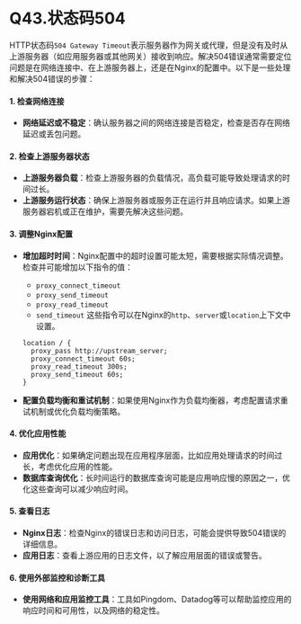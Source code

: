 # Q43.状态码504

HTTP状态码`504 Gateway Timeout`表示服务器作为网关或代理，但是没有及时从上游服务器（如应用服务器或其他网关）接收到响应。解决504错误通常需要定位问题是在网络连接中、在上游服务器上，还是在Nginx的配置中。以下是一些处理和解决504错误的步骤：

#### 1. 检查网络连接

- **网络延迟或不稳定**：确认服务器之间的网络连接是否稳定，检查是否存在网络延迟或丢包问题。

#### 2. 检查上游服务器状态

- **上游服务器负载**：检查上游服务器的负载情况，高负载可能导致处理请求的时间过长。
- **上游服务运行状态**：确保上游服务器或服务正在运行并且响应请求。如果上游服务器宕机或正在维护，需要先解决这些问题。

#### 3. 调整Nginx配置

- **增加超时时间**：Nginx配置中的超时设置可能太短，需要根据实际情况调整。检查并可能增加以下指令的值：

  - `proxy_connect_timeout`
  - `proxy_send_timeout`
  - `proxy_read_timeout`
  - `send_timeout`
    这些指令可以在Nginx的`http`、`server`或`location`上下文中设置。

  ```nginx
  location / {
    proxy_pass http://upstream_server;
    proxy_connect_timeout 60s;
    proxy_read_timeout 300s;
    proxy_send_timeout 60s;
  }
  ```

  

- **配置负载均衡和重试机制**：如果使用Nginx作为负载均衡器，考虑配置请求重试机制或优化负载均衡策略。

  

#### 4. 优化应用性能

- **应用优化**：如果确定问题出现在应用程序层面，比如应用处理请求的时间过长，考虑优化应用的性能。
- **数据库查询优化**：长时间运行的数据库查询可能是应用响应慢的原因之一，优化这些查询可以减少响应时间。

#### 5. 查看日志

- **Nginx日志**：检查Nginx的错误日志和访问日志，可能会提供导致504错误的详细信息。
- **应用日志**：查看上游应用的日志文件，以了解应用层面的错误或警告。

#### 6. 使用外部监控和诊断工具

- **使用网络和应用监控工具**：工具如Pingdom、Datadog等可以帮助监控应用的响应时间和可用性，以及网络的稳定性。